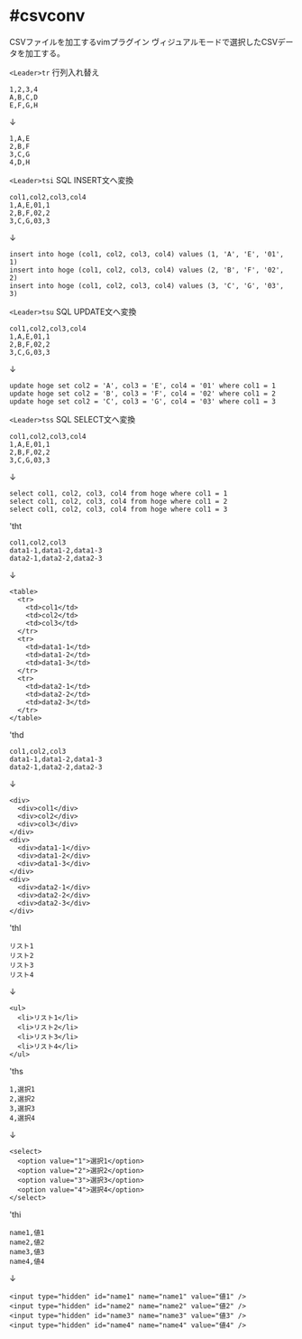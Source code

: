 #csvconv
=======

CSVファイルを加工するvimプラグイン
ヴィジュアルモードで選択したCSVデータを加工する。

`<Leader>tr` 行列入れ替え

```
1,2,3,4
A,B,C,D
E,F,G,H
```

↓

```
1,A,E
2,B,F
3,C,G
4,D,H
```

`<Leader>tsi` SQL INSERT文へ変換

```
col1,col2,col3,col4
1,A,E,01,1
2,B,F,02,2
3,C,G,03,3
```
↓

```
insert into hoge (col1, col2, col3, col4) values (1, 'A', 'E', '01', 1)
insert into hoge (col1, col2, col3, col4) values (2, 'B', 'F', '02', 2)
insert into hoge (col1, col2, col3, col4) values (3, 'C', 'G', '03', 3)
```

`<Leader>tsu` SQL UPDATE文へ変換

```
col1,col2,col3,col4
1,A,E,01,1
2,B,F,02,2
3,C,G,03,3
```
↓

```
update hoge set col2 = 'A', col3 = 'E', col4 = '01' where col1 = 1
update hoge set col2 = 'B', col3 = 'F', col4 = '02' where col1 = 2
update hoge set col2 = 'C', col3 = 'G', col4 = '03' where col1 = 3
```

`<Leader>tss` SQL SELECT文へ変換

```
col1,col2,col3,col4
1,A,E,01,1
2,B,F,02,2
3,C,G,03,3
```
↓

```
select col1, col2, col3, col4 from hoge where col1 = 1
select col1, col2, col3, col4 from hoge where col1 = 2
select col1, col2, col3, col4 from hoge where col1 = 3
```

'<Leader>tht

```
col1,col2,col3
data1-1,data1-2,data1-3
data2-1,data2-2,data2-3
```

↓

```
<table>
  <tr>
    <td>col1</td>
    <td>col2</td>
    <td>col3</td>
  </tr>
  <tr>
    <td>data1-1</td>
    <td>data1-2</td>
    <td>data1-3</td>
  </tr>
  <tr>
    <td>data2-1</td>
    <td>data2-2</td>
    <td>data2-3</td>
  </tr>
</table>
```


'<Leader>thd

```
col1,col2,col3
data1-1,data1-2,data1-3
data2-1,data2-2,data2-3
```

↓

```
<div>
  <div>col1</div>
  <div>col2</div>
  <div>col3</div>
</div>
<div>
  <div>data1-1</div>
  <div>data1-2</div>
  <div>data1-3</div>
</div>
<div>
  <div>data2-1</div>
  <div>data2-2</div>
  <div>data2-3</div>
</div>
```

'<Leader>thl

```
リスト1
リスト2
リスト3
リスト4
```

↓

```
<ul>
  <li>リスト1</li>
  <li>リスト2</li>
  <li>リスト3</li>
  <li>リスト4</li>
</ul>
```

'<Leader>ths

```
1,選択1
2,選択2
3,選択3
4,選択4
```

↓

```
<select>
  <option value="1">選択1</option>
  <option value="2">選択2</option>
  <option value="3">選択3</option>
  <option value="4">選択4</option>
</select>
```

'<Leader>thi

```
name1,値1
name2,値2
name3,値3
name4,値4
```

↓

```
<input type="hidden" id="name1" name="name1" value="値1" />
<input type="hidden" id="name2" name="name2" value="値2" />
<input type="hidden" id="name3" name="name3" value="値3" />
<input type="hidden" id="name4" name="name4" value="値4" />
```

